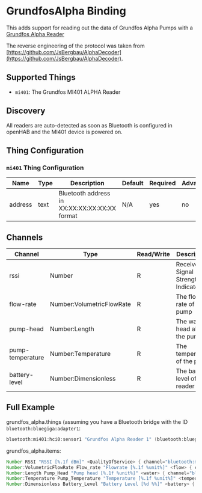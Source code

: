 # GrundfosAlpha Binding

This adds support for reading out the data of Grundfos Alpha Pumps with a [Grundfos Alpha Reader](https://product-selection.grundfos.com/products/alpha-reader)

The reverse engineering of the protocol was taken from [https://github.com/JsBergbau/AlphaDecoder](https://github.com/JsBergbau/AlphaDecoder).

## Supported Things

- `mi401`: The Grundfos MI401 ALPHA Reader

## Discovery

All readers are auto-detected as soon as Bluetooth is configured in openHAB and the MI401 device is powered on.

## Thing Configuration

### `mi401` Thing Configuration

| Name    | Type | Description                                   | Default | Required | Advanced |
|---------|------|-----------------------------------------------|---------|----------|----------|
| address | text | Bluetooth address in XX:XX:XX:XX:XX:XX format | N/A     | yes      | no       |

## Channels

| Channel          | Type                      | Read/Write | Description                        |
|------------------|---------------------------|------------|------------------------------------|
| rssi             | Number                    | R          | Received Signal Strength Indicator |
| flow-rate        | Number:VolumetricFlowRate | R          | The flow rate of the pump          |
| pump-head        | Number:Length             | R          | The water head above the pump      |
| pump-temperature | Number:Temperature        | R          | The temperature of the pump        |
| battery-level    | Number:Dimensionless      | R          | The battery level of the reader    |

## Full Example

grundfos_alpha.things (assuming you have a Bluetooth bridge with the ID `bluetooth:bluegiga:adapter1`:

```java
bluetooth:mi401:hci0:sensor1 "Grundfos Alpha Reader 1" (bluetooth:bluegiga:adapter1) [ address="12:34:56:78:9A:BC" ]
```

grundfos_alpha.items:

```java
Number RSSI "RSSI [%.1f dBm]" <QualityOfService> { channel="bluetooth:mi401:hci0:sensor1:rssi" }
Number:VolumetricFlowRate Flow_rate "Flowrate [%.1f %unit%]" <flow> { channel="bluetooth:mi401:hci0:sensor1:flow-rate" }
Number:Length Pump_Head "Pump head [%.1f %unit%]" <water> { channel="bluetooth:mi401:hci0:sensor1:pump-head" }
Number:Temperature Pump_Temperature "Temperature [%.1f %unit%]" <temperature> { channel="bluetooth:mi401:hci0:sensor1:pump-temperature" }
Number:Dimensionless Battery_Level "Battery Level [%d %%]" <battery> { channel="bluetooth:mi401:hci0:sensor1:battery-level" }
```
